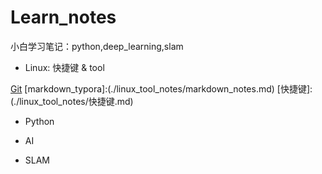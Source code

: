 # Learn_notes

小白学习笔记：python,deep_learning,slam
+ Linux: 快捷键 & tool

[Git](./linux_tool_notes/Git.md)
[markdown_typora]:(./linux_tool_notes/markdown_notes.md)
[快捷键]:(./linux_tool_notes/快捷键.md)

+ Python

[NumPy]:./python_notes/numpy_notes/numpy.md
[matplotlib]:./python_notes/matpltlib_notes/matplotlib.md

+ AI

[NN-CNN]:./AI_notes/nn_cnn/README.md
[rg_lg]:./AI_notes/rg_lg/rg_lg.md
[unsupervised_learning]:./AI_notes/unsupervised_learning/unsupervised.md

+ SLAM

[cost_volume]:./SLAM_notes/MVDepthnet/README.md

